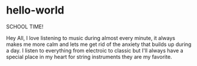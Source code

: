 # hello-world
SCHOOL TIME!

Hey All,
      I love listening to music during almost every minute, it always makes me more calm and lets me get rid of the anxiety that builds up during a day. I listen to everything from electroic to classic but I'll always have a special place in my heart for string instruments they are my favorite.

